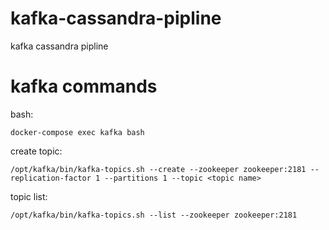 # kafka-cassandra-pipline
kafka cassandra pipline

# kafka commands
bash:

 ```docker-compose exec kafka bash```

create topic:

```/opt/kafka/bin/kafka-topics.sh --create --zookeeper zookeeper:2181 --replication-factor 1 --partitions 1 --topic <topic name>```

topic list:

```/opt/kafka/bin/kafka-topics.sh --list --zookeeper zookeeper:2181```
